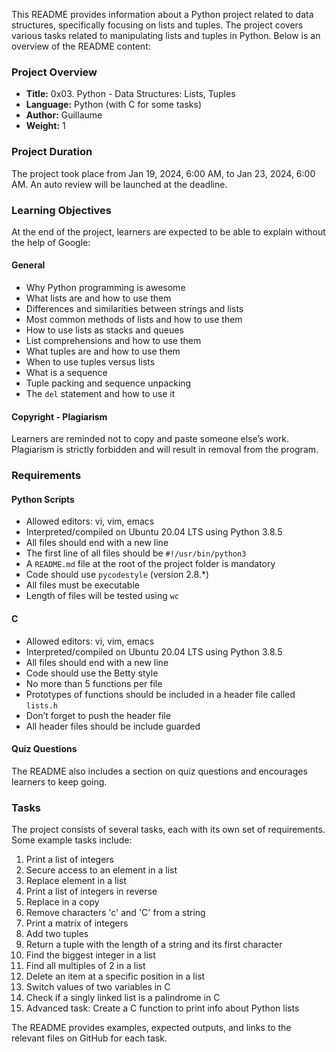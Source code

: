 This README provides information about a Python project related to data structures, specifically focusing on lists and tuples. The project covers various tasks related to manipulating lists and tuples in Python. Below is an overview of the README content:

### Project Overview

- **Title:** 0x03. Python - Data Structures: Lists, Tuples
- **Language:** Python (with C for some tasks)
- **Author:** Guillaume
- **Weight:** 1

### Project Duration

The project took place from Jan 19, 2024, 6:00 AM, to Jan 23, 2024, 6:00 AM. An auto review will be launched at the deadline.

### Learning Objectives

At the end of the project, learners are expected to be able to explain without the help of Google:

#### General
- Why Python programming is awesome
- What lists are and how to use them
- Differences and similarities between strings and lists
- Most common methods of lists and how to use them
- How to use lists as stacks and queues
- List comprehensions and how to use them
- What tuples are and how to use them
- When to use tuples versus lists
- What is a sequence
- Tuple packing and sequence unpacking
- The `del` statement and how to use it

#### Copyright - Plagiarism

Learners are reminded not to copy and paste someone else’s work. Plagiarism is strictly forbidden and will result in removal from the program.

### Requirements

#### Python Scripts
- Allowed editors: vi, vim, emacs
- Interpreted/compiled on Ubuntu 20.04 LTS using Python 3.8.5
- All files should end with a new line
- The first line of all files should be `#!/usr/bin/python3`
- A `README.md` file at the root of the project folder is mandatory
- Code should use `pycodestyle` (version 2.8.*)
- All files must be executable
- Length of files will be tested using `wc`

#### C
- Allowed editors: vi, vim, emacs
- Interpreted/compiled on Ubuntu 20.04 LTS using Python 3.8.5
- All files should end with a new line
- Code should use the Betty style
- No more than 5 functions per file
- Prototypes of functions should be included in a header file called `lists.h`
- Don’t forget to push the header file
- All header files should be include guarded

#### Quiz Questions

The README also includes a section on quiz questions and encourages learners to keep going.

### Tasks

The project consists of several tasks, each with its own set of requirements. Some example tasks include:

1. Print a list of integers
2. Secure access to an element in a list
3. Replace element in a list
4. Print a list of integers in reverse
5. Replace in a copy
6. Remove characters 'c' and 'C' from a string
7. Print a matrix of integers
8. Add two tuples
9. Return a tuple with the length of a string and its first character
10. Find the biggest integer in a list
11. Find all multiples of 2 in a list
12. Delete an item at a specific position in a list
13. Switch values of two variables in C
14. Check if a singly linked list is a palindrome in C
15. Advanced task: Create a C function to print info about Python lists

The README provides examples, expected outputs, and links to the relevant files on GitHub for each task.
